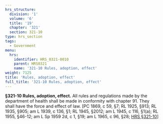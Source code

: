 ```yaml
---
hrs_structure:
  division: '1'
  volume: '6'
  title: '19'
  chapter: '321'
  section: 321-10
type: hrs_section
tags:
  - Government
menu:
  hrs:
    identifier: HRS_0321-0010
    parent: HRS0321
    name: '321-10 Rules, adoption, effect'
weight: 7125
title: 'Rules, adoption, effect'
full_title: '321-10 Rules, adoption, effect'
---
```

**§321-10 Rules, adoption, effect.** All rules and regulations made by the department of health shall be made in conformity with chapter 91\. They shall have the force and effect of law. [PC 1869, c 59, §7; RL 1925, §913; RL 1935, §905; am L 1939, c 136, §1; RL 1945, §2012; am L 1945, c 116, §1(a); RL 1955, §46-12; am L Sp 1959 2d, c 1, §19; am L 1965, c 96, §28; [HRS §321-10](/title-19/chapter-321/section-321-10/)]